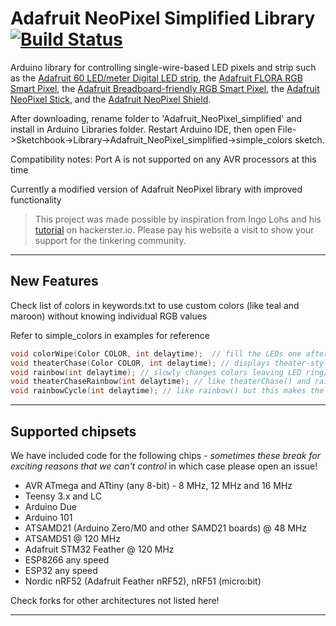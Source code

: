 # Adafruit NeoPixel Simplified Library [![Build Status](https://travis-ci.org/adafruit/Adafruit_NeoPixel.svg?branch=master)](https://travis-ci.org/adafruit/Adafruit_NeoPixel)

Arduino library for controlling single-wire-based LED pixels and strip such as the [Adafruit 60 LED/meter Digital LED strip][strip], the [Adafruit FLORA RGB Smart Pixel][flora], the [Adafruit Breadboard-friendly RGB Smart Pixel][pixel], the [Adafruit NeoPixel Stick][stick], and the [Adafruit NeoPixel Shield][shield].

After downloading, rename folder to 'Adafruit_NeoPixel_simplified' and install in Arduino Libraries folder. Restart Arduino IDE, then open File->Sketchbook->Library->Adafruit_NeoPixel_simplified->simple_colors sketch.

Compatibility notes: Port A is not supported on any AVR processors at this time

Currently a modified version of Adafruit NeoPixel library with improved functionality

> This project was made possible by inspiration from Ingo Lohs and his [tutorial][tutorial] on hackerster.io. Please pay his website a visit to show your support for the tinkering community.

[flora]:  http://adafruit.com/products/1060
[strip]:  http://adafruit.com/products/1138
[pixel]:  http://adafruit.com/products/1312
[stick]:  http://adafruit.com/products/1426
[shield]: http://adafruit.com/products/1430
[tutorial]: https://www.hackster.io/ingo-lohs/myadafruit-neopixel-ring-with-12-leds-unboxing-15c9d1

---
## New Features
Check list of colors in keywords.txt to use custom colors (like teal and maroon) without knowing individual RGB values

Refer to simple_colors in examples for reference
```c
void colorWipe(Color COLOR, int delaytime);  // fill the LEDs one after the other with a color
void theaterChase(Color COLOR, int delaytime); // displays theater-style crawling lights in color of choice
void rainbow(int delaytime); // slowly changes colors leaving LED ring/strip/matrix with two-tone lights
void theaterChaseRainbow(int delaytime); // like theaterChase() and rainbow() mixed together
void rainbowCycle(int delaytime); // like rainbow() but this makes the rainbow equally distributed throughout
```

---

## Supported chipsets

We have included code for the following chips - *sometimes these break for exciting reasons that we can't control* in which case please open an issue!

 * AVR ATmega and ATtiny (any 8-bit) - 8 MHz, 12 MHz and 16 MHz
 * Teensy 3.x and LC
 * Arduino Due
 * Arduino 101
 * ATSAMD21 (Arduino Zero/M0 and other SAMD21 boards) @ 48 MHz
 * ATSAMD51 @ 120 MHz
 * Adafruit STM32 Feather @ 120 MHz
 * ESP8266 any speed
 * ESP32 any speed
 * Nordic nRF52 (Adafruit Feather nRF52), nRF51 (micro:bit)

Check forks for other architectures not listed here!

---
